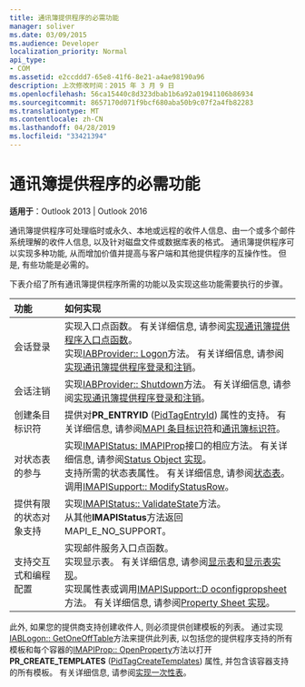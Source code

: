 ```yaml
---
title: 通讯簿提供程序的必需功能
manager: soliver
ms.date: 03/09/2015
ms.audience: Developer
localization_priority: Normal
api_type:
- COM
ms.assetid: e2ccddd7-65e8-41f6-8e21-a4ae98190a96
description: 上次修改时间：2015 年 3 月 9 日
ms.openlocfilehash: 56ca15440c8d323dbab1b6a92a01941106b86934
ms.sourcegitcommit: 8657170d071f9bcf680aba50b9c07f2a4fb82283
ms.translationtype: MT
ms.contentlocale: zh-CN
ms.lasthandoff: 04/28/2019
ms.locfileid: "33421394"
---
```

# <a name="required-features-for-address-book-providers"></a>通讯簿提供程序的必需功能

  
  
**适用于**：Outlook 2013 | Outlook 2016 
  
通讯簿提供程序可处理临时或永久、本地或远程的收件人信息、由一个或多个邮件系统理解的收件人信息, 以及针对磁盘文件或数据库表的格式。 通讯簿提供程序可以实现多种功能, 从而增加价值并提高与客户端和其他提供程序的互操作性。 但是, 有些功能是必需的。
  
下表介绍了所有通讯簿提供程序所需的功能以及实现这些功能需要执行的步骤。
  
|**功能**|**如何实现**|
|:-----|:-----|
|会话登录  <br/> | 实现入口点函数。 有关详细信息, 请参阅[实现通讯簿提供程序入口点函数](implementing-an-address-book-provider-entry-point-function.md)。  <br/>  实现[IABProvider:: Logon](iabprovider-logon.md)方法。 有关详细信息, 请参阅[实现通讯簿提供程序登录和注销](implementing-address-book-provider-logon-and-logoff.md)。  <br/> |
|会话注销  <br/> |实现[IABProvider:: Shutdown](iabprovider-shutdown.md)方法。 有关详细信息, 请参阅[实现通讯簿提供程序登录和注销](implementing-address-book-provider-logon-and-logoff.md)。  <br/> |
|创建条目标识符  <br/> |提供对**PR_ENTRYID** ([PidTagEntryId](pidtagentryid-canonical-property.md)) 属性的支持。 有关详细信息, 请参阅[MAPI 条目标识符](mapi-entry-identifiers.md)和[通讯簿标识符](address-book-identifiers.md)。  <br/> |
|对状态表的参与  <br/> | 实现[IMAPIStatus: IMAPIProp](imapistatusimapiprop.md)接口的相应方法。 有关详细信息, 请参阅[Status Object 实现](status-object-implementation.md)。  <br/>  支持所需的状态表属性。 有关详细信息, 请参阅[状态表](status-tables.md)。  <br/>  调用[IMAPISupport:: ModifyStatusRow](imapisupport-modifystatusrow.md)。  <br/> |
|提供有限的状态对象支持  <br/> | 实现[IMAPIStatus:: ValidateState](imapistatus-validatestate.md)方法。  <br/>  从其他**IMAPIStatus**方法返回 MAPI_E_NO_SUPPORT。  <br/> |
|支持交互式和编程配置  <br/> | 实现邮件服务入口点函数。  <br/>  实现显示表。 有关详细信息, 请参阅[显示表](display-tables.md)和[显示表实现](display-table-implementation.md)。  <br/>  实现属性表或调用[IMAPISupport::D oconfigpropsheet](imapisupport-doconfigpropsheet.md)方法。 有关详细信息, 请参阅[Property Sheet 实现](property-sheet-implementation.md)。  <br/> |
   
此外, 如果您的提供商支持创建收件人, 则必须提供创建模板的列表。 通过实现[IABLogon:: GetOneOffTable](iablogon-getoneofftable.md)方法来提供此列表, 以包括您的提供程序支持的所有模板和每个容器的[IMAPIProp:: OpenProperty](imapiprop-openproperty.md)方法以打开**PR_CREATE_TEMPLATES** ([PidTagCreateTemplates](pidtagcreatetemplates-canonical-property.md)) 属性, 并包含该容器支持的所有模板。 有关详细信息, 请参阅[实现一次性表](implementing-one-off-tables.md)。
  

